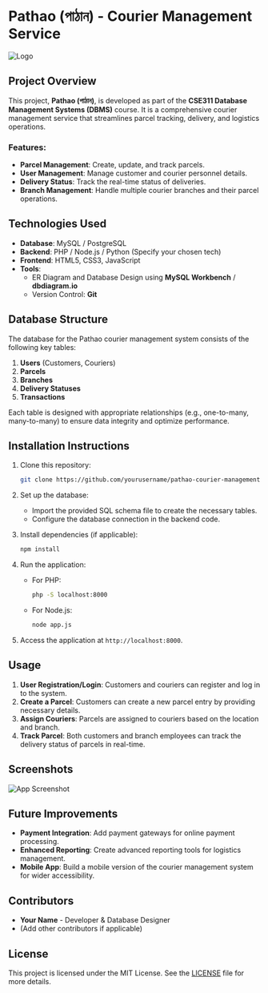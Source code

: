 # Pathao (পাঠান) - Courier Management Service
![Logo](https://i.postimg.cc/vBYgpyby/final.png)

## Project Overview

This project, **Pathao (পাঠান)**, is developed as part of the **CSE311 Database Management Systems (DBMS)** course. It is a comprehensive courier management service that streamlines parcel tracking, delivery, and logistics operations. 

### Features:
- **Parcel Management**: Create, update, and track parcels.
- **User Management**: Manage customer and courier personnel details.
- **Delivery Status**: Track the real-time status of deliveries.
- **Branch Management**: Handle multiple courier branches and their parcel operations.

## Technologies Used

- **Database**: MySQL / PostgreSQL
- **Backend**: PHP / Node.js / Python (Specify your chosen tech)
- **Frontend**: HTML5, CSS3, JavaScript
- **Tools**: 
  - ER Diagram and Database Design using **MySQL Workbench** / **dbdiagram.io**
  - Version Control: **Git**
  
## Database Structure

The database for the Pathao courier management system consists of the following key tables:
1. **Users** (Customers, Couriers)
2. **Parcels**
3. **Branches**
4. **Delivery Statuses**
5. **Transactions**

Each table is designed with appropriate relationships (e.g., one-to-many, many-to-many) to ensure data integrity and optimize performance.

## Installation Instructions

1. Clone this repository:
    ```bash
    git clone https://github.com/yourusername/pathao-courier-management.git
    ```

2. Set up the database:
    - Import the provided SQL schema file to create the necessary tables.
    - Configure the database connection in the backend code.

3. Install dependencies (if applicable):
    ```bash
    npm install
    ```

4. Run the application:
    - For PHP:
      ```bash
      php -S localhost:8000
      ```
    - For Node.js:
      ```bash
      node app.js
      ```

5. Access the application at `http://localhost:8000`.

## Usage

1. **User Registration/Login**: Customers and couriers can register and log in to the system.
2. **Create a Parcel**: Customers can create a new parcel entry by providing necessary details.
3. **Assign Couriers**: Parcels are assigned to couriers based on the location and branch.
4. **Track Parcel**: Both customers and branch employees can track the delivery status of parcels in real-time.

## Screenshots

![App Screenshot](https://i.postimg.cc/Wzjv9pvm/Screenshot-1158.png)

## Future Improvements

- **Payment Integration**: Add payment gateways for online payment processing.
- **Enhanced Reporting**: Create advanced reporting tools for logistics management.
- **Mobile App**: Build a mobile version of the courier management system for wider accessibility.

## Contributors

- **Your Name** - Developer & Database Designer
- (Add other contributors if applicable)

## License

This project is licensed under the MIT License. See the [LICENSE](LICENSE) file for more details.
